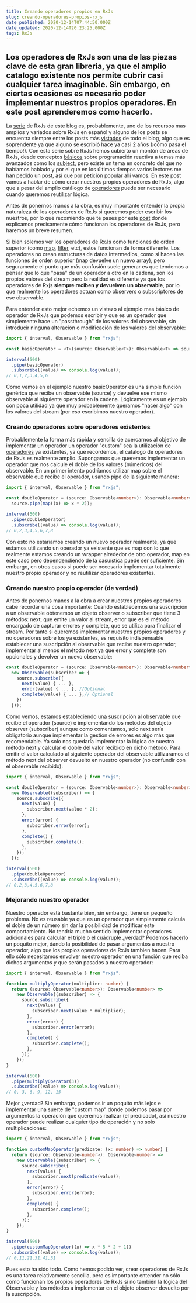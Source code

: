 ```yaml
---
title: Creando operadores propios en RxJs
slug: creando-operadores-propios-rxjs
date_published: 2020-12-14T07:44:50.000Z
date_updated: 2020-12-14T20:23:25.000Z
tags: RxJs
---
```


## Los operadores de RxJs son una de las piezas clave de esta gran librería, ya que el amplio catalogo existente nos permite cubrir casi cualquier tarea imaginable. Sin embargo, en ciertas ocasiones es necesario poder implementar nuestros propios operadores. En este post aprenderemos como hacerlo.

La [serie](https://pablomagaz.com/tag/rxjs) de RxJs de este blog es, probablemente, uno de los recursos mas amplios y variados sobre RxJs en español y alguno de los posts se encuentra siempre entre los posts más [vistados](https://pablomagaz.com/blog/rxjs-subjects-que-son-como-funcionan) de todo el blog, algo que es soprendente ya que alguno se escribió hace ya casi 2 años (¡cómo pasa el tiempo!). Con esta serie sobre RxJs hemos cubierto un montón de áreas de RxJs, desde conceptos [básicos](https://pablomagaz.com/blog/programacion-reactiva-con-rxjs) sobre programación reactiva a temas más avanzados como los [subject](https://pablomagaz.com/blog/rxjs-subjects-que-son-como-funcionan), pero existe un tema en concreto del que no habíamos hablado y por el que en los últimos tiempos varios lectores me han pedido un post, así que por petición popular allí vamos. En este post vamos a hablar de cómo crear nuestros propios operadores de RxJs, algo que a pesar del amplio catálogo de [operadores](https://www.learnrxjs.io/learn-rxjs/operators) puede ser necesario cuando queremos reutilizar lógica.

Antes de ponernos manos a la obra, es muy importante entender la propia naturaleza de los operadores de RxJs si queremos poder escribir los nuestros, por lo que recomiendo que te pases por este [post](https://pablomagaz.com/blog/como-funcionan-operadores-rxjs) donde explicamos precisamente cómo funcionan los operadores de RxJs, pero haremos un breve resumen.

Si bien solemos ver los operadores de RxJs como funciones de orden superior (como [map](https://developer.mozilla.org/en-US/docs/Web/JavaScript/Reference/Global_Objects/Array/map), [filter](https://developer.mozilla.org/en-US/docs/Web/JavaScript/Reference/Global_Objects/Array/filter), etc), estos funcionan de forma diferente. Los operadores no crean estructuras de datos intermedios, como si hacen las funciones de orden superior (map devuelve un nuevo array), pero seguramente el punto que más confusión suele generar es que tendemos a pensar que lo que "pasa" de un operador a otro en la cadena, son los propios valores del stream pero la realidad es diferente ya que los operadores de Rxjs **siempre reciben y devuelven un observable**, por lo que realmente los operadores actuan como observers o subscriptores de ese observable.

Para entender esto mejor echemos un vistazo al ejemplo mas básico de operador de RxJs que podemos escribir y que es un operador que simplemente hace un "passthrough" de los valores del observable, sin introducir ninguna alteración o modificación de los valores del observable:

```ts
import { interval, Observable } from "rxjs";

const basicOperator = <T>(source: Observable<T>): Observable<T> => source;

interval(500)
  .pipe(basicOperator)
  .subscribe((value) => console.log(value));
// 0,1,2,3,4,5,6
```

Como vemos en el ejemplo nuestro basicOperator es una simple función genérica que recibe un observable (source) y devuelve ese mismo observable al siguiente operador en la cadena. Lógicamente es un ejemplo con poca utilidad ya que muy probablemente queramos "hacer algo" con los valores del stream (por eso escribimos nuestro operador).

### Creando operadores sobre operadores existentes

Probablemente la forma más rápida y sencilla de acercarnos al objetivo de implementar un operador un operador "custom" sea la utilización de [operadores](https://www.learnrxjs.io/learn-rxjs/operators) ya existentes, ya que recordemos, el catálogo de operadores de RxJs es realmente amplio. Supongamos que queremos implementar un operador que nos calcule el doble de los valores (númericos) del observable. En un primer intento podríamos utilizar map sobre el observable que recibe el operador, usando pipe de la siguiente manera:

```ts
import { interval, Observable } from "rxjs";

const doubleOperator = (source: Observable<number>): Observable<number> =>
  source.pipe(map((x) => x * 2));

interval(500)
  .pipe(doubleOperator)
  .subscribe((value) => console.log(value));
// 0,2,3,4,5,6,7,8
```

Con esto no estaríamos creando un nuevo operador realmente, ya que estamos utilizando un operador ya existente que es map con lo que realmente estamos creando un wrapper alrededor de otro operador, map en este caso pero dependendiendo de la casuística puede ser suficiente. Sin embargo, en otros casos si puede ser necesario implementar totalmente nuestro propio operador y no reutilizar operadores existentes.

### Creando nuestro propio operador (de verdad)

Antes de ponernos manos a la obra a crear nuestros propios operadores cabe recordar una cosa importante: Cuando establecemos una suscripción a un observable obtenemos un objeto observer o subscriber que tiene 3 métodos: next, que emite un valor al stream, error que es el método encargado de capturar errores y complete, que se utiliza para finalizar el stream. Por tanto si queremos implementar nuestros propios operadores y no operadores sobre los ya existentes, es requisito indispensable establecer una suscripción al observable que recibe nuestro operador, implementar al menos el método next ya que error y complete son opcionales y devolver un nuevo observable:

```ts
const doubleOperator = (source: Observable<number>): Observable<number> => (
  new Observable(subscriber => {
    source.subscribe({
      next(value) { ... },
      error(value) { ... }, //Optional
      complete(value) { ... },// Optional
    })
  }));
```

Como vemos, estamos estableciendo una suscripción al observable que recibe el operador (source) e implementando los métodos del objeto observer (subscriber) aunque como comentamos, solo next sería obligatorio aunque implementar la gestión de errores es algo más que recomendable. Ya solo nos quedaría implementar la lógica de nuestro método next y calcular el doble del valor recibido en dicho método. Para emitir el valor calculado al siguiente operador del observable utilizaramos el método next del observer devuelto en nuestro operador (no confundir con el observable recibido):

```ts
import { interval, Observable } from "rxjs";

const doubleOperator = (source: Observable<number>): Observable<number> =>
  new Observable((subscriber) => {
    source.subscribe({
      next(value) {
        subscriber.next(value * 2);
      },
      error(error) {
        subscriber.error(error);
      },
      complete() {
        subscriber.complete();
      },
    });
  });

interval(500)
  .pipe(doubleOperator)
  .subscribe((value) => console.log(value));
// 0,2,3,4,5,6,7,8
```

### Mejorando nuestro operador

Nuestro operador está bastante bien, sin embargo, tiene un pequeño problema. No es reusable ya que es un operador que simplemente calcula el doble de un número sin dar la posibilidad de modificar este comportamiento. No tendría mucho sentido implementar operadores adicionales para calcular el triple o el cuádruple ¿verdad? Podemos hacerlo un poquito mejor, dando la posibilidad de pasar argumentos a nuestro operador, algo que los propios operadores de RxJs tambien hacen. Para ello sólo necesitamos envolver nuestro operador en una función que reciba dichos argumentos y que serán pasados a nuestro operador:

```ts
import { interval, Observable } from "rxjs";

function multiplyOperator(multiplier: number) {
  return (source: Observable<number>): Observable<number> =>
    new Observable((subscriber) => {
      source.subscribe({
        next(value) {
          subscriber.next(value * multiplier);
        },
        error(error) {
          subscriber.error(error);
        },
        complete() {
          subscriber.complete();
        },
      });
    });
}

interval(500)
  .pipe(multiplyOperator(3))
  .subscribe((value) => console.log(value));
// 0, 3, 6, 9, 12, 15
```

Mejor ¿verdad? Sin embargo, podemos ir un poquito más lejos e implementar una suerte de "custom map" donde podemos pasar por argumentos la operación que queremos realizar (el predicado), asi nuestro operador puede realizar cualquier tipo de operación y no solo multiplicaciones:

```ts
import { interval, Observable } from "rxjs";

function customMapOperator(predicate: (x: number) => number) {
  return (source: Observable<number>): Observable<number> =>
    new Observable((subscriber) => {
      source.subscribe({
        next(value) {
          subscriber.next(predicate(value));
        },
        error(error) {
          subscriber.error(error);
        },
        complete() {
          subscriber.complete();
        },
      });
    });
}

interval(500)
  .pipe(customMapOperator((x) => x * 5 * 2 + 1))
  .subscribe((value) => console.log(value));
// 0,11,21,31,41,51
```

Pues esto ha sido todo. Como hemos podido ver, crear operadores de RxJs es una tarea relativamente sencilla, pero es importante entender no sólo como funcionan los propios operadores de RxJs si no también la lógica del Observable y los métodos a implementar en el objeto observer devuelto por la suscripción.
